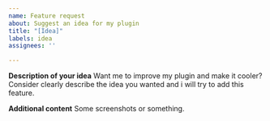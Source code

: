 ```yaml
---
name: Feature request
about: Suggest an idea for my plugin
title: "[Idea]"
labels: idea
assignees: ''

---
```


**Description of your idea**
Want me to improve my plugin and make it cooler? Consider clearly describe the idea you wanted and i will try to add this feature.

**Additional content**
Some screenshots or something.
